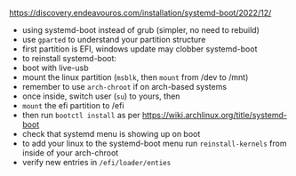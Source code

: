 https://discovery.endeavouros.com/installation/systemd-boot/2022/12/
- using systemd-boot instead of grub (simpler, no need to rebuild)
- use `gparted` to understand your partition structure
- first partition is EFI, windows update may clobber systemd-boot
- to reinstall systemd-boot:
- boot with live-usb
- mount the linux partition (`msblk`, then `mount` from /dev to /mnt)
- remember to use `arch-chroot` if on arch-based systems 
- once inside, switch user (`su`) to yours, then
- `mount` the efi partition to /efi
- then run `bootctl install` as per <https://wiki.archlinux.org/title/systemd-boot>
- check that systemd menu is showing up on boot
- to add your linux to the systemd-boot menu run `reinstall-kernels` from inside of your
  arch-chroot
- verify new entries in `/efi/loader/enties`

